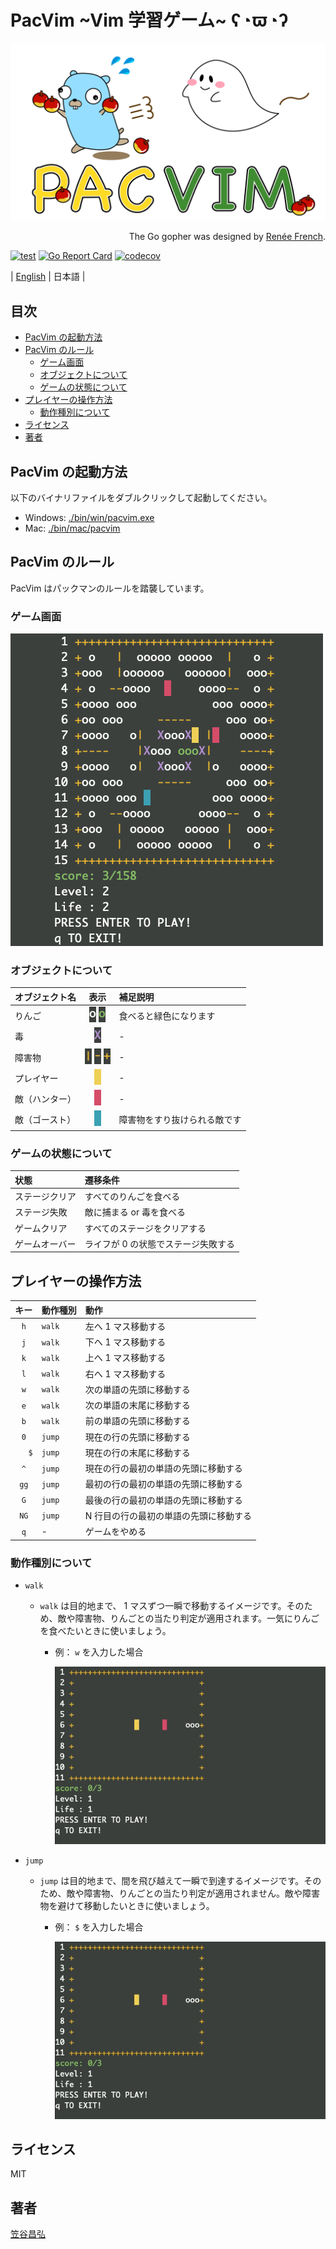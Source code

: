 # PacVim \~Vim 学習ゲーム\~ ʕ◔ϖ◔ʔ

![pacvim](https://github.com/masahiro-kasatani/pacvim/blob/readme-images/files/readme.png?raw=true)

<p align="right">
The Go gopher was designed by <a href="https://go.dev/blog/gopher" target="_blank">Renée French</a>.
</p>

[![test](https://github.com/masahiro-kasatani/pacvim/actions/workflows/test.yaml/badge.svg)](https://github.com/masahiro-kasatani/pacvim/actions/workflows/test.yaml)
[![Go Report Card](https://goreportcard.com/badge/github.com/masahiro-kasatani/pacvim)](https://goreportcard.com/report/github.com/masahiro-kasatani/pacvim)
[![codecov](https://codecov.io/gh/masahiro-kasatani/pacvim/branch/master/graph/badge.svg?token=KZ2LVX4GCT)](https://codecov.io/gh/masahiro-kasatani/pacvim)

| [English](https://github.com/masahiro-kasatani/pacvim/blob/master/README.md) | 日本語 |

<!-- TOC -->

## 目次

- [PacVim の起動方法](#PacVim-の起動方法)
- [PacVim のルール](#PacVim-のルール)
  - [ゲーム画面](#ゲーム画面)
  - [オブジェクトについて](#オブジェクトについて)
  - [ゲームの状態について](#ゲームの状態について)
- [プレイヤーの操作方法](#操作方法)
  - [動作種別について](#動作種別について)
- [ライセンス](#ライセンス)
- [著者](#著者)

<!-- /TOC -->

## PacVim の起動方法

以下のバイナリファイルをダブルクリックして起動してください。

- Windows: [./bin/win/pacvim.exe](https://github.com/masahiro-kasatani/pacvim/tree/master/bin/win)
- Mac: [./bin/mac/pacvim](https://github.com/masahiro-kasatani/pacvim/tree/master/bin/mac)

## PacVim のルール

PacVim はパックマンのルールを踏襲しています。

### ゲーム画面

![ゲーム画面](https://raw.githubusercontent.com/masahiro-kasatani/pacvim/readme-images/files/screen.png)

### オブジェクトについて

| オブジェクト名 |                                                                                                                                                         表示                                                                                                                                                         | 補足説明                     |
| :------------- | :------------------------------------------------------------------------------------------------------------------------------------------------------------------------------------------------------------------------------------------------------------------------------------------------------------------: | :--------------------------- |
| りんご         |                                               ![りんご（未）](https://raw.githubusercontent.com/masahiro-kasatani/pacvim/readme-images/files/apple_1.png) ![りんご（済）](https://raw.githubusercontent.com/masahiro-kasatani/pacvim/readme-images/files/apple_2.png)                                                | 食べると緑色になります       |
| 毒             |                                                                                                           ![毒](https://raw.githubusercontent.com/masahiro-kasatani/pacvim/readme-images/files/poison.png)                                                                                                           | -                            |
| 障害物         | ![障害物１](https://raw.githubusercontent.com/masahiro-kasatani/pacvim/readme-images/files/wall_1.png) ![障害物２](https://raw.githubusercontent.com/masahiro-kasatani/pacvim/readme-images/files/wall_2.png) ![障害物３](https://raw.githubusercontent.com/masahiro-kasatani/pacvim/readme-images/files/wall_3.png) | -                            |
| プレイヤー     |                                                                                                       ![プレイヤー](https://raw.githubusercontent.com/masahiro-kasatani/pacvim/readme-images/files/player.png)                                                                                                       | -                            |
| 敵（ハンター） |                                                                                                        ![ハンター](https://raw.githubusercontent.com/masahiro-kasatani/pacvim/readme-images/files/hunter.png)                                                                                                        | -                            |
| 敵（ゴースト） |                                                                                                        ![ゴースト](https://raw.githubusercontent.com/masahiro-kasatani/pacvim/readme-images/files/ghost.png)                                                                                                         | 障害物をすり抜けられる敵です |

### ゲームの状態について

| 状態           | 遷移条件                            |
| :------------- | :---------------------------------- |
| ステージクリア | すべてのりんごを食べる              |
| ステージ失敗   | 敵に捕まる or 毒を食べる            |
| ゲームクリア   | すべてのステージをクリアする        |
| ゲームオーバー | ライフが 0 の状態でステージ失敗する |

## プレイヤーの操作方法

|  キー  | 動作種別 | 動作                                   |
| :----: | :------- | :------------------------------------- |
|  `h`   | `walk`   | 左へ 1 マス移動する                    |
|  `j`   | `walk`   | 下へ 1 マス移動する                    |
|  `k`   | `walk`   | 上へ 1 マス移動する                    |
|  `l`   | `walk`   | 右へ 1 マス移動する                    |
|  `w`   | `walk`   | 次の単語の先頭に移動する               |
|  `e`   | `walk`   | 次の単語の末尾に移動する               |
|  `b`   | `walk`   | 前の単語の先頭に移動する               |
|  `0`   | `jump`   | 現在の行の先頭に移動する               |
| `   $` | `jump`   | 現在の行の末尾に移動する               |
|  `^`   | `jump`   | 現在の行の最初の単語の先頭に移動する   |
|  `gg`  | `jump`   | 最初の行の最初の単語の先頭に移動する   |
|  `G`   | `jump`   | 最後の行の最初の単語の先頭に移動する   |
|  `NG`  | `jump`   | N 行目の行の最初の単語の先頭に移動する |
|  `q`   | -        | ゲームをやめる                         |

### 動作種別について

- `walk`

  - `walk` は目的地まで、 1 マスずつ一瞬で移動するイメージです。そのため、敵や障害物、りんごとの当たり判定が適用されます。一気にりんごを食べたいときに使いましょう。

    - 例： `w` を入力した場合

      ![walkの例](https://raw.githubusercontent.com/masahiro-kasatani/pacvim/readme-images/files/readme-w.gif)

- `jump`

  - `jump` は目的地まで、間を飛び越えて一瞬で到達するイメージです。そのため、敵や障害物、りんごとの当たり判定が適用されません。敵や障害物を避けて移動したいときに使いましょう。

    - 例： `$` を入力した場合

      ![jumpの例](https://raw.githubusercontent.com/masahiro-kasatani/pacvim/readme-images/files/readme-doller.gif)

## ライセンス

MIT

## 著者

[笠谷昌弘](https://masahiro-kasatani.github.io/portfolio/)
